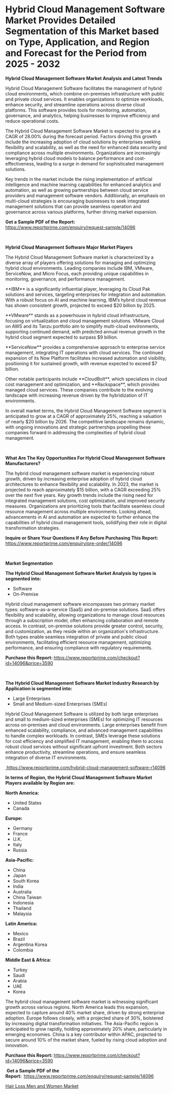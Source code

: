 <p><h1>Hybrid Cloud Management Software Market Provides Detailed Segmentation of this Market based on Type, Application, and Region and Forecast for the Period from 2025 - 2032</h1></p><p><strong>Hybrid Cloud Management Software Market Analysis and Latest Trends</strong></p>
<p><p>Hybrid Cloud Management Software facilitates the management of hybrid cloud environments, which combine on-premises infrastructure with public and private cloud services. It enables organizations to optimize workloads, enhance security, and streamline operations across diverse cloud platforms. This software provides tools for monitoring, automation, governance, and analytics, helping businesses to improve efficiency and reduce operational costs.</p><p>The Hybrid Cloud Management Software Market is expected to grow at a CAGR of 28.00% during the forecast period. Factors driving this growth include the increasing adoption of cloud solutions by enterprises seeking flexibility and scalability, as well as the need for enhanced data security and compliance across multiple environments. Organizations are increasingly leveraging hybrid cloud models to balance performance and cost-effectiveness, leading to a surge in demand for sophisticated management solutions.</p><p>Key trends in the market include the rising implementation of artificial intelligence and machine learning capabilities for enhanced analytics and automation, as well as growing partnerships between cloud service providers and management software vendors. Additionally, an emphasis on multi-cloud strategies is encouraging businesses to seek integrated management solutions that can provide seamless operation and governance across various platforms, further driving market expansion.</p></p>
<p><strong>Get a Sample PDF of the Report:&nbsp;</strong> <a href="https://www.reportprime.com/enquiry/request-sample/14096?utm_campaign=3187&utm_medium=2&utm_source=Github&utm_content=ia&utm_term=20032025&utm_id=hybrid-cloud-management-software">https://www.reportprime.com/enquiry/request-sample/14096</a></p>
<p>&nbsp;</p>
<p><strong>Hybrid Cloud Management Software Major Market Players</strong></p>
<p><p>The Hybrid Cloud Management Software market is characterized by a diverse array of players offering solutions for managing and optimizing hybrid cloud environments. Leading companies include IBM, VMware, ServiceNow, and Micro Focus, each providing unique capabilities in monitoring, governance, and performance management.</p><p>**IBM** is a significantly influential player, leveraging its Cloud Pak solutions and services, targeting enterprises for integration and automation. With a robust focus on AI and machine learning, IBM’s hybrid cloud revenue has shown consistent growth, projected to exceed $20 billion by 2025.</p><p>**VMware** stands as a powerhouse in hybrid cloud infrastructure, focusing on virtualization and cloud management solutions. VMware Cloud on AWS and its Tanzu portfolio aim to simplify multi-cloud environments, supporting continued demand, with predicted annual revenue growth in the hybrid cloud segment expected to surpass $9 billion.</p><p>**ServiceNow** provides a comprehensive approach to enterprise service management, integrating IT operations with cloud services. The continued expansion of its Now Platform facilitates increased automation and visibility, positioning it for sustained growth, with revenue expected to exceed $7 billion.</p><p>Other notable participants include **CloudBolt**, which specializes in cloud cost management and optimization, and **Rackspace**, which provides managed cloud services. These companies contribute to the evolving landscape with increasing revenue driven by the hybridization of IT environments.</p><p>In overall market terms, the Hybrid Cloud Management Software segment is anticipated to grow at a CAGR of approximately 25%, reaching a valuation of nearly $20 billion by 2026. The competitive landscape remains dynamic, with ongoing innovations and strategic partnerships propelling these companies forward in addressing the complexities of hybrid cloud management.</p></p>
<p>&nbsp;</p>
<p><strong>What Are The Key Opportunities For Hybrid Cloud Management Software Manufacturers?</strong></p>
<p><p>The hybrid cloud management software market is experiencing robust growth, driven by increasing enterprise adoption of hybrid cloud architectures to enhance flexibility and scalability. In 2023, the market is projected to reach approximately $15 billion, with a CAGR exceeding 25% over the next five years. Key growth trends include the rising need for integrated management solutions, cost optimization, and improved security measures. Organizations are prioritizing tools that facilitate seamless cloud resource management across multiple environments. Looking ahead, advancements in AI and automation are expected to further enhance the capabilities of hybrid cloud management tools, solidifying their role in digital transformation strategies.</p></p>
<p><strong>Inquire or Share Your Questions If Any Before Purchasing This Report:</strong> <a href="https://www.reportprime.com/enquiry/pre-order/14096?utm_campaign=3187&utm_medium=2&utm_source=Github&utm_content=ia&utm_term=20032025&utm_id=hybrid-cloud-management-software">https://www.reportprime.com/enquiry/pre-order/14096</a></p>
<p>&nbsp;</p>
<p><strong>Market Segmentation</strong></p>
<p><strong>The Hybrid Cloud Management Software Market Analysis by types is segmented into:</strong></p>
<p><ul><li>Software</li><li>On-Premise</li></ul></p>
<p><p>Hybrid cloud management software encompasses two primary market types: software-as-a-service (SaaS) and on-premise solutions. SaaS offers flexibility and scalability, allowing organizations to manage cloud resources through a subscription model, often enhancing collaboration and remote access. In contrast, on-premise solutions provide greater control, security, and customization, as they reside within an organization's infrastructure. Both types enable seamless integration of private and public cloud environments, facilitating efficient resource management, optimizing performance, and ensuring compliance with regulatory requirements.</p></p>
<p><strong>Purchase this Report:&nbsp;</strong><a href="https://www.reportprime.com/checkout?id=14096&price=3590&utm_campaign=3187&utm_medium=2&utm_source=Github&utm_content=ia&utm_term=20032025&utm_id=hybrid-cloud-management-software">https://www.reportprime.com/checkout?id=14096&price=3590</a></p>
<p>&nbsp;</p>
<p><strong>The Hybrid Cloud Management Software Market Industry Research by Application is segmented into:</strong></p>
<p><ul><li>Large Enterprises</li><li>Small and Medium-sized Enterprises (SMEs)</li></ul></p>
<p><p>Hybrid Cloud Management Software is utilized by both large enterprises and small to medium-sized enterprises (SMEs) for optimizing IT resources across on-premises and cloud environments. Large enterprises benefit from enhanced scalability, compliance, and advanced management capabilities to handle complex workloads. In contrast, SMEs leverage these solutions for cost efficiency and simplified IT management, enabling them to access robust cloud services without significant upfront investment. Both sectors enhance productivity, streamline operations, and ensure seamless integration of diverse IT environments.</p></p>
<p><a href="https://www.reportprime.com/hybrid-cloud-management-software-r14096?utm_campaign=3187&utm_medium=2&utm_source=Github&utm_content=ia&utm_term=20032025&utm_id=hybrid-cloud-management-software">&nbsp;https://www.reportprime.com/hybrid-cloud-management-software-r14096</a></p>
<p><strong>In terms of Region, the Hybrid Cloud Management Software Market Players available by Region are:</strong></p>
<p>
    <p> <strong> North America: </strong>
        <ul>
            <li>United States</li>
            <li>Canada</li>
        </ul>
        </p> 
    <p> <strong> Europe: </strong>
        <ul>
            <li>Germany</li>
            <li>France</li>
            <li>U.K.</li>
            <li>Italy</li>
            <li>Russia</li>
        </ul>
        </p> 
    <p> <strong> Asia-Pacific: </strong>
        <ul>
            <li>China</li>
            <li>Japan</li>
            <li>South Korea</li>
            <li>India</li>
            <li>Australia</li>
            <li>China Taiwan</li>
            <li>Indonesia</li>
            <li>Thailand</li>
            <li>Malaysia</li>
        </ul>
        </p> 
    <p> <strong> Latin America: </strong>
        <ul>
            <li>Mexico</li>
            <li>Brazil</li>
            <li>Argentina Korea</li>
            <li>Colombia</li>
        </ul>
        </p> 
    <p> <strong> Middle East & Africa: </strong>
        <ul>
            <li>Turkey</li>
            <li>Saudi</li>
            <li>Arabia</li>
            <li>UAE</li>
            <li>Korea</li>
        </ul>
    </p>
    </p>
<p><p>The hybrid cloud management software market is witnessing significant growth across various regions. North America leads this expansion, expected to capture around 40% market share, driven by strong enterprise adoption. Europe follows closely, with a projected share of 30%, bolstered by increasing digital transformation initiatives. The Asia-Pacific region is anticipated to grow rapidly, holding approximately 20% share, particularly in emerging economies. China is a key contributor within APAC, projected to secure around 10% of the market share, fueled by rising cloud adoption and innovation.</p></p>
<p><strong>Purchase this Report: </strong><a href="https://www.reportprime.com/checkout?id=14096&price=3590&utm_campaign=3187&utm_medium=2&utm_source=Github&utm_content=ia&utm_term=20032025&utm_id=hybrid-cloud-management-software">https://www.reportprime.com/checkout?id=14096&price=3590</a></p>
<p>&nbsp;<strong>Get a Sample PDF of the Report:&nbsp;&nbsp;</strong><a href="https://www.reportprime.com/enquiry/request-sample/14096?utm_campaign=3187&utm_medium=2&utm_source=Github&utm_content=ia&utm_term=20032025&utm_id=hybrid-cloud-management-software">https://www.reportprime.com/enquiry/request-sample/14096</a></p>
<p><strong></strong></p>
<p><p><a href="https://github.com/muhjanaidu/Market-Research-Report-List-1/blob/main/hair-loss-men-and-women-market.md?utm_campaign=3187&utm_medium=2&utm_source=Github&utm_content=ia&utm_term=20032025&utm_id=hybrid-cloud-management-software">Hair Loss Men and Women Market</a></p></p>